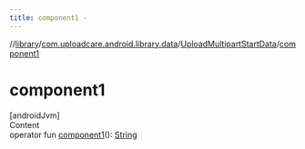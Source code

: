 ```yaml
---
title: component1 -
---
```

//[library](../../index.md)/[com.uploadcare.android.library.data](../index.md)/[UploadMultipartStartData](index.md)/[component1](component1.md)



# component1  
[androidJvm]  
Content  
operator fun [component1](component1.md)(): [String](https://kotlinlang.org/api/latest/jvm/stdlib/kotlin/-string/index.html)  



